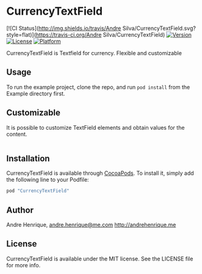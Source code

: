 # CurrencyTextField

[![CI Status](http://img.shields.io/travis/Andre Silva/CurrencyTextField.svg?style=flat)](https://travis-ci.org/Andre Silva/CurrencyTextField)
[![Version](https://img.shields.io/cocoapods/v/CurrencyTextField.svg?style=flat)](http://cocoapods.org/pods/CurrencyTextField)
[![License](https://img.shields.io/cocoapods/l/CurrencyTextField.svg?style=flat)](http://cocoapods.org/pods/CurrencyTextField)
[![Platform](https://img.shields.io/cocoapods/p/CurrencyTextField.svg?style=flat)](http://cocoapods.org/pods/CurrencyTextField)

CurrencyTextField is Textfield for currency. Flexible and customizable

## Usage

To run the example project, clone the repo, and run `pod install` from the Example directory first.

## Customizable

It is possible to customize TextField elements and obtain values for the content.

```swift

```

## Installation

CurrencyTextField is available through [CocoaPods](http://cocoapods.org). To install
it, simply add the following line to your Podfile:

```ruby
pod "CurrencyTextField"
```

## Author

Andre Henrique, 
andre.henrique@me.com
http://andrehenrique.me

## License

CurrencyTextField is available under the MIT license. See the LICENSE file for more info.
